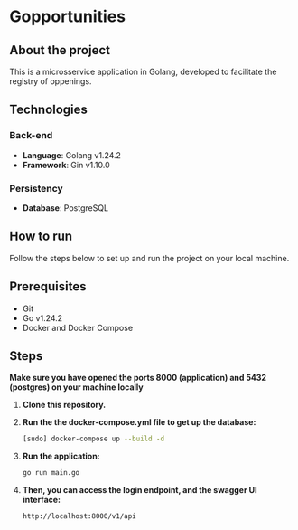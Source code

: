 # Gopportunities

## About the project

This is a microsservice application in Golang, developed to facilitate the registry of oppenings.

## Technologies

### Back-end
- **Language**: Golang v1.24.2
- **Framework**: Gin v1.10.0

### Persistency
- **Database**: PostgreSQL

## How to run
Follow the steps below to set up and run the project on your local machine.

## Prerequisites
- Git
- Go v1.24.2
- Docker and Docker Compose

## Steps
**Make sure you have opened the ports 8000 (application) and 5432 (postgres) on your machine locally**

1. **Clone this repository.**

2. **Run the the docker-compose.yml file to get up the database:**
    ```bash
    [sudo] docker-compose up --build -d

3. **Run the application:**
    ```bash
    go run main.go

4. **Then, you can access the login endpoint, and the swagger UI interface:**
    ```bash
    http://localhost:8000/v1/api
